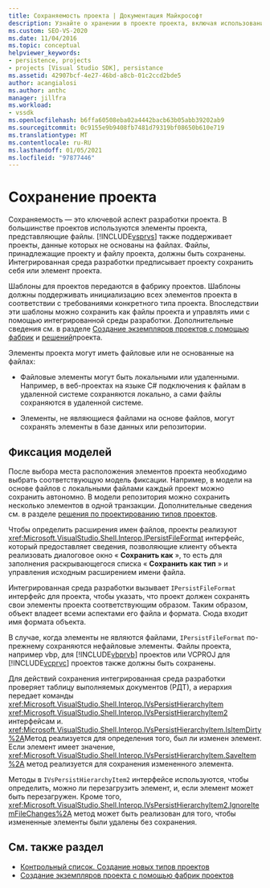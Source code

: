 ```yaml
---
title: Сохраняемость проекта | Документация Майкрософт
description: Узнайте о хранении в проекте проекта, включая использование IPersistFileFormat для сохранения как файловых, так и нефайловых объектов проекта.
ms.custom: SEO-VS-2020
ms.date: 11/04/2016
ms.topic: conceptual
helpviewer_keywords:
- persistence, projects
- projects [Visual Studio SDK], persistance
ms.assetid: 42907bcf-4e27-46bd-a8cb-01c2ccd2bde5
author: acangialosi
ms.author: anthc
manager: jillfra
ms.workload:
- vssdk
ms.openlocfilehash: b6ffa60508eba02a4442bacb63b05abb39202ab9
ms.sourcegitcommit: 0c9155e9b9408fb7481d79319bf08650b610e719
ms.translationtype: MT
ms.contentlocale: ru-RU
ms.lasthandoff: 01/05/2021
ms.locfileid: "97877446"
---
```

# <a name="project-persistence"></a>Сохранение проекта
Сохраняемость — это ключевой аспект разработки проекта. В большинстве проектов используются элементы проекта, представляющие файлы. [!INCLUDE[vsprvs](../../code-quality/includes/vsprvs_md.md)] также поддерживает проекты, данные которых не основаны на файлах. Файлы, принадлежащие проекту и файлу проекта, должны быть сохранены. Интегрированная среда разработки предписывает проекту сохранить себя или элемент проекта.

 Шаблоны для проектов передаются в фабрику проектов. Шаблоны должны поддерживать инициализацию всех элементов проекта в соответствии с требованиями конкретного типа проекта. Впоследствии эти шаблоны можно сохранить как файлы проекта и управлять ими с помощью интегрированной среды разработки. Дополнительные сведения см. в разделе [Создание экземпляров проектов с помощью фабрик](../../extensibility/internals/creating-project-instances-by-using-project-factories.md) и [решений](../../extensibility/internals/solutions-overview.md)проекта.

 Элементы проекта могут иметь файловые или не основанные на файлах:

- Файловые элементы могут быть локальными или удаленными. Например, в веб-проектах на языке C# подключения к файлам в удаленной системе сохраняются локально, а сами файлы сохраняются в удаленной системе.

- Элементы, не являющиеся файлами на основе файлов, могут сохранять элементы в базе данных или репозитории.

## <a name="commit-models"></a>Фиксация моделей
 После выбора места расположения элементов проекта необходимо выбрать соответствующую модель фиксации. Например, в модели на основе файлов с локальными файлами каждый проект можно сохранить автономно. В модели репозитория можно сохранить несколько элементов в одной транзакции. Дополнительные сведения см. в разделе [решения по проектированию типов проектов](../../extensibility/internals/project-type-design-decisions.md).

 Чтобы определить расширения имен файлов, проекты реализуют <xref:Microsoft.VisualStudio.Shell.Interop.IPersistFileFormat> интерфейс, который предоставляет сведения, позволяющие клиенту объекта реализовать диалоговое окно « **Сохранить как** », то есть для заполнения раскрывающегося списка « **Сохранить как тип** » и управления исходным расширением имени файла.

 Интегрированная среда разработки вызывает `IPersistFileFormat` интерфейс для проекта, чтобы указать, что проект должен сохранять свои элементы проекта соответствующим образом. Таким образом, объект владеет всеми аспектами его файла и формата. Сюда входит имя формата объекта.

 В случае, когда элементы не являются файлами, `IPersistFileFormat` по-прежнему сохраняются нефайловые элементы. Файлы проекта, например vbp, для [!INCLUDE[vbprvb](../../code-quality/includes/vbprvb_md.md)] проектов или VCPROJ для [!INCLUDE[vcprvc](../../code-quality/includes/vcprvc_md.md)] проектов также должны быть сохранены.

 Для действий сохранения интегрированная среда разработки проверяет таблицу выполняемых документов (РДТ), а иерархия передает команды <xref:Microsoft.VisualStudio.Shell.Interop.IVsPersistHierarchyItem> <xref:Microsoft.VisualStudio.Shell.Interop.IVsPersistHierarchyItem2> интерфейсам и. <xref:Microsoft.VisualStudio.Shell.Interop.IVsPersistHierarchyItem.IsItemDirty%2A>Метод реализуется для определения того, был ли изменен элемент. Если элемент имеет значение, <xref:Microsoft.VisualStudio.Shell.Interop.IVsPersistHierarchyItem.SaveItem%2A> метод реализуется для сохранения измененного элемента.

 Методы в `IVsPersistHierarchyItem2` интерфейсе используются, чтобы определить, можно ли перезагрузить элемент, и, если элемент может быть перезагружен. Кроме того, <xref:Microsoft.VisualStudio.Shell.Interop.IVsPersistHierarchyItem2.IgnoreItemFileChanges%2A> метод может быть реализован для того, чтобы измененные элементы были удалены без сохранения.

## <a name="see-also"></a>См. также раздел
- [Контрольный список. Создание новых типов проектов](../../extensibility/internals/checklist-creating-new-project-types.md)
- [Создание экземпляров проекта с помощью фабрик проектов](../../extensibility/internals/creating-project-instances-by-using-project-factories.md)
